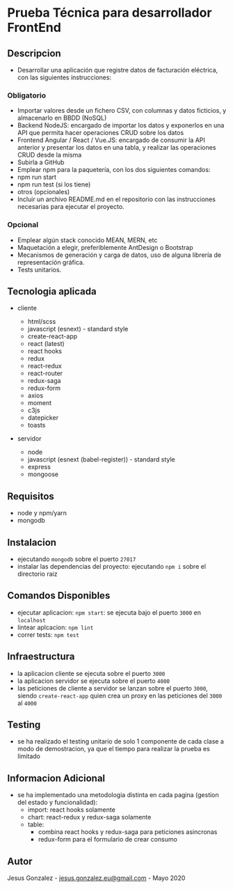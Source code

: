 # Prueba Técnica para desarrollador FrontEnd

## Descripcion
- Desarrollar una aplicación que registre datos de facturación eléctrica, con las siguientes instrucciones:

### Obligatorio
- Importar valores desde un fichero CSV, con columnas y datos ficticios, y almacenarlo en BBDD (NoSQL)
- Backend NodeJS: encargado de importar los datos y exponerlos en una API que permita hacer operaciones CRUD sobre los datos
- Frontend Angular / React / Vue.JS: encargado de consumir la API anterior y presentar los datos en una tabla, y realizar las operaciones CRUD desde la misma
- Subirla a GitHub
- Emplear npm para la paquetería, con los dos siguientes comandos:
- npm run start
- npm run test (si los tiene)
- otros (opcionales)
- Incluir un archivo README.md en el repositorio con las instrucciones necesarias para ejecutar el proyecto.

### Opcional
- Emplear algún stack conocido MEAN, MERN, etc
- Maquetación a elegir, preferiblemente AntDesign o Bootstrap
- Mecanismos de generación y carga de datos, uso de alguna librería de representación gráfica.
- Tests unitarios.

## Tecnologia aplicada
- cliente
  - html/scss
  - javascript (esnext) - standard style
  - create-react-app
  - react (latest)
  - react hooks
  - redux
  - react-redux
  - react-router
  - redux-saga
  - redux-form
  - axios
  - moment
  - c3js
  - datepicker
  - toasts

- servidor
  - node
  - javascript (esnext (babel-register)) - standard style
  - express
  - mongoose

## Requisitos
- node y npm/yarn
- mongodb

## Instalacion
- ejecutando `mongodb` sobre el puerto `27017`
- instalar las dependencias del proyecto: ejecutando `npm i` sobre el directorio raiz

## Comandos Disponibles
- ejecutar aplicacion: `npm start`: se ejecuta bajo el puerto `3000` en `localhost`
- lintear aplcacion: `npm lint`
- correr tests: `npm test`

## Infraestructura
- la aplicacion cliente se ejecuta sobre el puerto `3000`
- la aplicacion servidor se ejecuta sobre el puerto `4000`
- las peticiones de cliente a servidor se lanzan sobre el puerto `3000`,
  siendo `create-react-app` quien crea un proxy en las peticiones del `3000` al `4000`

## Testing
- se ha realizado el testing unitario de solo 1 componente de cada clase
  a modo de demostracion, ya que el tiempo para realizar la prueba es limitado

## Informacion Adicional

- se ha implementado una metodologia distinta en cada pagina (gestion del estado y funcionalidad):
  - import: react hooks solamente
  - chart: react-redux y redux-saga solamente
  - table:
    - combina react hooks y redux-saga para peticiones asincronas
    - redux-form para el formulario de crear consumo

## Autor

Jesus Gonzalez - jesus.gonzalez.eu@gmail.com - Mayo 2020
